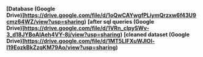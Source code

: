 **[Database (Google Drive)]https://drive.google.com/file/d/1oQwCAYwgfPLiymQrzxw6f43U9cmz64WZ/view?usp=sharing)** 
**[after sql queries (Google Drive)]https://drive.google.com/file/d/1VRn_cIpySWv-3_d18JYBoAIAeh4VY-8j/view?usp=sharing)** 
**[cleaned dataset (Google Drive)]https://drive.google.com/file/d/1MT5LlFXuWJlOl-l19EozkBkZzqKM79Ao/view?usp=sharing)** 
